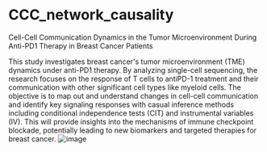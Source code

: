 # CCC_network_causality

Cell-Cell Communication Dynamics in the Tumor Microenvironment During Anti-PD1 Therapy in Breast Cancer Patients

This study investigates breast cancer's tumor microenvironment (TME) dynamics under anti-PD1 therapy. By analyzing single-cell sequencing, the research focuses on the response of T cells to antiPD-1 treatment and their communication with other significant cell types like myeloid cells. The objective is to map out and understand changes in cell-cell communication and identify key signaling responses with casual inference methods including conditional independence tests (CIT) and instrumental variables (IV). This will provide insights into the mechanisms of immune checkpoint blockade, potentially leading to new biomarkers and targeted therapies for breast cancer.
![image](https://github.com/user-attachments/assets/182eb4e0-db00-42b7-a26f-2e969eca5f19)
